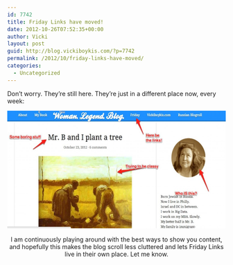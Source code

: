 ```yaml
---
id: 7742
title: Friday Links have moved!
date: 2012-10-26T07:52:35+00:00
author: Vicki
layout: post
guid: http://blog.vickiboykis.com/?p=7742
permalink: /2012/10/friday-links-have-moved/
categories:
  - Uncategorized
---
```

Don&#8217;t worry. They&#8217;re still here. They&#8217;re just in a different place now, every week:

<p style="text-align: center;">
  <a href="https://raw.githubusercontent.com/veekaybee/wlb/gh-pages/assets/images/2012/10/blogerator.jpg"><img class="aligncenter  wp-image-7745" title="blogerator" src="https://raw.githubusercontent.com/veekaybee/wlb/gh-pages/assets/images/2012/10/blogerator-1024x486.jpg" alt="" width="574" height="272" /></a>
</p>

<p style="text-align: center;">
  I am continuously playing around with the best ways to show you content, and hopefully this makes the blog scroll less cluttered and lets Friday Links live in their own place. Let me know.
</p>